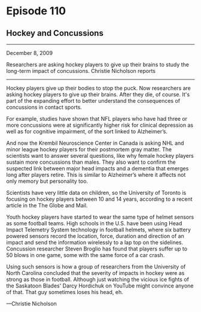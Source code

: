 # Episode 110

## Hockey and Concussions

---

December 8, 2009

Researchers are asking hockey players to give up their brains to study the long-term impact of concussions. Christie Nicholson reports

---

Hockey players give up their bodies to stop the puck. Now researchers are asking hockey players to give up their brains. After they die, of course. It's part of the expanding effort to better understand the consequences of concussions in contact sports.

For example, studies have shown that NFL players who have had three or more concussions were at significantly higher risk for clinical depression as well as for cognitive impairment, of the sort linked to Alzheimer’s.

And now the Krembil Neuroscience Center in Canada is asking NHL and minor league hockey players for their postmortem gray matter. The scientists want to answer several questions, like why female hockey players sustain more concussions than males. They also want to confirm the suspected link between major head impacts and a dementia that emerges long after players retire. This is similar to Alzheimer’s where it affects not only memory but personality too.

Scientists have very little data on children, so the University of Toronto is focusing on hockey players between 10 and 14 years, according to a recent article in the The Globe and Mail.

Youth hockey players have started to wear the same type of helmet sensors as some football teams. High schools in the U.S. have been using Head Impact Telemetry System technology in football helmets, where six battery powered sensors record the location, force, duration and direction of an impact and send the information wirelessly to a lap top on the sidelines. Concussion researcher Steven Broglio has found that players suffer up to 50 blows in one game, some with the same force of a car crash.

Using such sensors is how a group of researchers from the University of North Carolina concluded that the severity of impacts in hockey were as strong as those in football. Although just watching the vicious ice fights of the Saskatoon Blades' Darcy Hordichuk on YouTube might convince anyone of that. That guy sometimes loses his head, eh.

—Christie Nicholson

